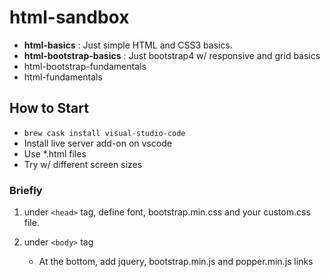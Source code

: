 # html-sandbox

* **html-basics** : Just simple HTML and CSS3 basics.
* **html-bootstrap-basics** : Just bootstrap4 w/ responsive and grid basics
* html-bootstrap-fundamentals
* html-fundamentals

## How to Start

* `brew cask install visual-studio-code`
* Install live server add-on on vscode
* Use *.html files
* Try w/ different screen sizes

### Briefly

1. under `<head>` tag, define font, bootstrap.min.css and your custom.css file.
2. under `<body>` tag

   * At the bottom, add jquery, bootstrap.min.js and popper.min.js links
